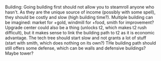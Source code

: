 Building: Going building first should not allow you to steamroll anyone who hasn't. As they are the unique source of income (possibly with some spell), they
should be costly and slow (high building time?). Multiple building can be imagined: market for +gold, windmill for +food, smith for improvement? Upgrade center
could also be a thing (unlocks t2, which makes t2 rush difficult), but it makes sense to link the building path to t2 as it is economic advantage. The tech tree
should start slow and not grants a lot of stuff (start with smith, which does nothing on its own?)
THe building path should still offers some defense, which can be walls and defensive buildings? Maybe tower?

